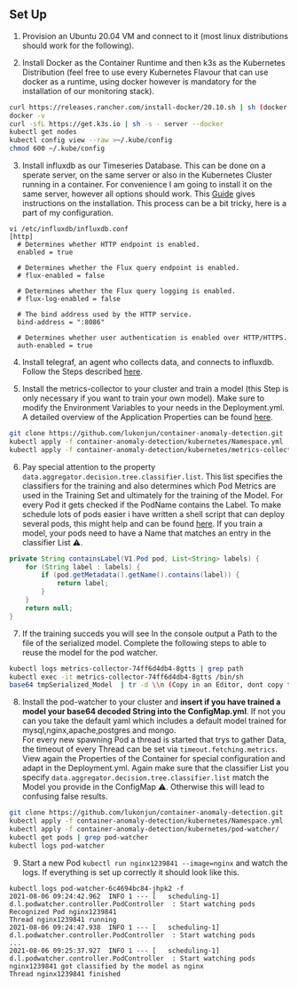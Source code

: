 ## Set Up
1. Provision an Ubuntu 20.04 VM and connect to it (most linux distributions should work for the following).

2. Install Docker as the Container Runtime and then k3s as the Kubernetes Distribution (feel free to use every Kubernetes Flavour that can use docker as a runtime, 
using docker however is mandatory for the installation of our monitoring stack).
```bash
curl https://releases.rancher.com/install-docker/20.10.sh | sh (docker installation script)
docker -v
curl -sfL https://get.k3s.io | sh -s - server --docker
kubectl get nodes
kubectl config view --raw >~/.kube/config
chmod 600 ~/.kube/config
```
3. Install influxdb as our Timeseries Database. This can be done on a sperate server, on the same server or also in the Kubernetes Cluster running in a container.
For convenience I am going to install it on the same server, however all options should work. This [Guide](https://computingforgeeks.com/install-influxdb-on-ubuntu-and-debian/) gives instructions on the installation. 
This process can be a bit tricky, here is a part of my configuration.
```
vi /etc/influxdb/influxdb.conf
[http]
  # Determines whether HTTP endpoint is enabled.
  enabled = true

  # Determines whether the Flux query endpoint is enabled.
  # flux-enabled = false

  # Determines whether the Flux query logging is enabled.
  # flux-log-enabled = false

  # The bind address used by the HTTP service.
  bind-address = ":8086"

  # Determines whether user authentication is enabled over HTTP/HTTPS.
  auth-enabled = true
```
4. Install telegraf, an agent who collects data, and connects to influxdb. Follow the Steps described [here](https://github.com/lukonjun/container-anomaly-detection/tree/main/k3s/telegraf).

5. Install the metrics-collector to your cluster and train a model (this Step is only necessary if you want to train your own model). Make sure to modify the Environment Variables to your needs in the Deployment.yml. 
A detailed overview of the Application Properties can be found [here](https://github.com/lukonjun/container-anomaly-detection#metrics-collector).
```bash
git clone https://github.com/lukonjun/container-anomaly-detection.git
kubectl apply -f container-anomaly-detection/kubernetes/Namespace.yml
kubectl apply -f container-anomaly-detection/kubernetes/metrics-collector/
```
6. Pay special attention to the property `data.aggregator.decision.tree.classifier.list`. This list specifies the classifiers for the training and also determines which Pod Metrics are used in the Training Set and ultimately for the training of the Model. For every Pod it gets checked if the PodName contains the Label. To make schedule lots of pods easier i have written a shell script that can deploy several pods, this might help and can be found [here](https://github.com/lukonjun/container-anomaly-detection/tree/main/scripts). If you train a model, your pods need to have a Name that matches an entry in the classifier List ⚠️. 
```java
private String containsLabel(V1.Pod pod, List<String> labels) {
    for (String label : labels) {
        if (pod.getMetadata().getName().contains(label)) {
            return label;
        }
    }
    return null;
}
``` 
7. If the training succeds you will see In the console output a Path to the file of the serialized model. Complete the following steps to able to reuse the model for the pod watcher. 
```bash
kubectl logs metrics-collector-74ff6d4db4-8gtts | grep path
kubectl exec -it metrics-collector-74ff6d4db4-8gtts /bin/sh
base64 tmpSerialized_Model  | tr -d \\n (Copy in an Editor, dont copy the / at the end)
```
8. Install the pod-watcher to your cluster and **insert if you have trained a model your base64 decoded String into the ConfigMap.yml**. If not you can you take the default yaml which includes a default model trained for mysql,nginx,apache,postgres and mongo.   
For every new spawning Pod a thread is started that trys to gather Data, the timeout of every Thread can be set via `timeout.fetching.metrics`. View again the Properties of the Container for special configuration and adapt in the Deployment.yml. Again make sure that the classifier List you specify `data.aggregator.decision.tree.classifier.list` match the Model you provide in the ConfigMap ⚠️. Otherwise this will lead to confusing false results.
```bash
git clone https://github.com/lukonjun/container-anomaly-detection.git
kubectl apply -f container-anomaly-detection/kubernetes/Namespace.yml
kubectl apply -f container-anomaly-detection/kubernetes/pod-watcher/
kubectl get pods | grep pod-watcher
kubectl logs pod-watcher
```
9. Start a new Pod `kubectl run nginx1239841 --image=nginx` and watch the logs. If everything is set up correctly it should look like this.
```
kubectl logs pod-watcher-6c4694bc84-jhpk2 -f
2021-08-06 09:24:42.962  INFO 1 --- [   scheduling-1] d.l.podwatcher.controller.PodController  : Start watching pods
Recognized Pod nginx1239841
Thread nginx1239841 running
2021-08-06 09:24:47.938  INFO 1 --- [   scheduling-1] d.l.podwatcher.controller.PodController  : Start watching pods
...
2021-08-06 09:25:37.927  INFO 1 --- [   scheduling-1] d.l.podwatcher.controller.PodController  : Start watching pods
nginx1239841 got classified by the model as nginx
Thread nginx1239841 finished
```
